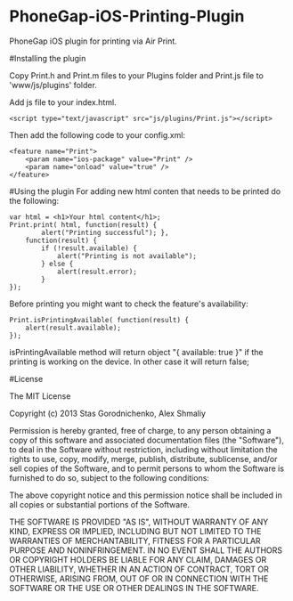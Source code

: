 PhoneGap-iOS-Printing-Plugin
================================================

PhoneGap iOS plugin for printing via Air Print.

#Installing the plugin

Copy Print.h and Print.m files to your Plugins folder and Print.js file to 'www/js/plugins' folder.

Add js file to your index.html.

    <script type="text/javascript" src="js/plugins/Print.js"></script>

Then add the following code to your config.xml:

	<feature name="Print">
		<param name="ios-package" value="Print" />
		<param name="onload" value="true" />
	</feature>

#Using the plugin
For adding new html conten that needs to be printed do the following:

	var html = <h1>Your html content</h1>;
    Print.print( html, function(result) {
        	alert("Printing successful"); }, 
        function(result) {
            if (!result.available) { 
                alert("Printing is not available");
            } else {
                alert(result.error);
            }
    });

Before printing you might want to check the feature's availability:

    Print.isPrintingAvailable( function(result) {
        alert(result.available);
    });

isPrintingAvailable method will return object "{ available: true }" if the printing is working on the device. In other case it will return false;

#License

The MIT License

Copyright (c) 2013 Stas Gorodnichenko, Alex Shmaliy

Permission is hereby granted, free of charge, to any person obtaining a copy of this software and associated documentation files (the "Software"), to deal in the Software without restriction, including without limitation the rights to use, copy, modify, merge, publish, distribute, sublicense, and/or sell copies of the Software, and to permit persons to whom the Software is furnished to do so, subject to the following conditions:

The above copyright notice and this permission notice shall be included in all copies or substantial portions of the Software.

THE SOFTWARE IS PROVIDED "AS IS", WITHOUT WARRANTY OF ANY KIND, EXPRESS OR IMPLIED, INCLUDING BUT NOT LIMITED TO THE WARRANTIES OF MERCHANTABILITY, FITNESS FOR A PARTICULAR PURPOSE AND NONINFRINGEMENT. IN NO EVENT SHALL THE AUTHORS OR COPYRIGHT HOLDERS BE LIABLE FOR ANY CLAIM, DAMAGES OR OTHER LIABILITY, WHETHER IN AN ACTION OF CONTRACT, TORT OR OTHERWISE, ARISING FROM, OUT OF OR IN CONNECTION WITH THE SOFTWARE OR THE USE OR OTHER DEALINGS IN THE SOFTWARE.
